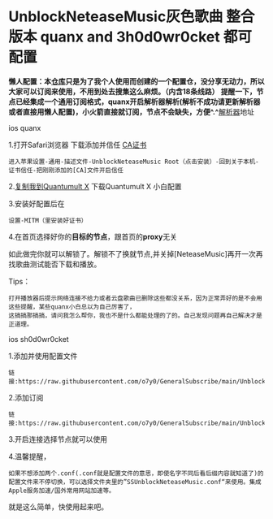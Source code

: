 # UnblockNeteaseMusic灰色歌曲 整合版本 quanx and 3h0d0wr0cket 都可配置
**懒人配置：本[仓库](https://github.com/o7y0/Rules/tree/1)只是为了我个人使用而创建的一个配置仓，没分享无动力，所以大家可以订阅来使用，不用到处去搜集这么麻烦。（内含18条线路）**
**提醒一下，节点已经集成一个通用订阅格式，quanx开启解析器解析(解析不成功请更新解析器或者直接用懒人配置)，小火箭直接就订阅，节点不会缺失，方便^.^**[解析器](https://raw.githubusercontent.com/KOP-XIAO/QuantumultX/master/Scripts/resource-parser.js)地址

ios quanx

1.打开Safari浏览器
  下载添加并信任
  [CA证书](https://raw.githubusercontent.com/o7y0/GeneralSubscribe/main/UnblockNeteaseMusic/ca.crt)

    进入苹果设置-通用-描述文件-UnblockNeteaseMusic Root（点击安装）-回到关于本机-证书信任-把刚刚添加的[CA]文件开启信任 
  
2.[复制我到Quantumult X](https://raw.githubusercontent.com/o7y0/Rules/1/Rules.conf)    下载Quantumult X 小白配置

3.安装好配置后在
 
    设置-MITM（里安装好证书）

4.在首页选择好你的**目标的节点**，跟首页的**proxy**无关

如此做完你就可以解锁了。解锁不了换就节点,并关掉[NeteaseMusic]再开一次再找歌曲测试能否下载和播放。

Tips：

    打开播放器后提示网络连接不给力或者云盘歌曲已删除这些都没关系，因为正常弄好的是不会用这些提醒，某些quanx小白总以为自己厉害了，
    这搞搞那搞搞，请问我怎么帮你，我也不是什么都能处理的了的。自己发现问题再自己解决才是正道理。


ios sh0d0wr0cket

1.添加并使用配置文件

	链接:https://raw.githubusercontent.com/o7y0/GeneralSubscribe/main/UnblockNeteaseMusic/SSUnblockNeteaseMusic.conf

2.添加订阅

	链接:https://raw.githubusercontent.com/o7y0/GeneralSubscribe/main/UnblockNeteaseMusic/UnblockNeteaseMusic.txt
	
3.开启连接选择节点就可以使用

4.温馨提醒，

	如果不想添加两个.conf(.conf就是配置文件的意思，即使名字不同后看后缀内容就知道了)的配置文件来不停切换，可以选择文件夹里的”SSUnblockNeteaseMusic.conf“来使用。集成 Apple服务加速/国外常用网站加速等。

就是这么简单，快使用起来吧。
